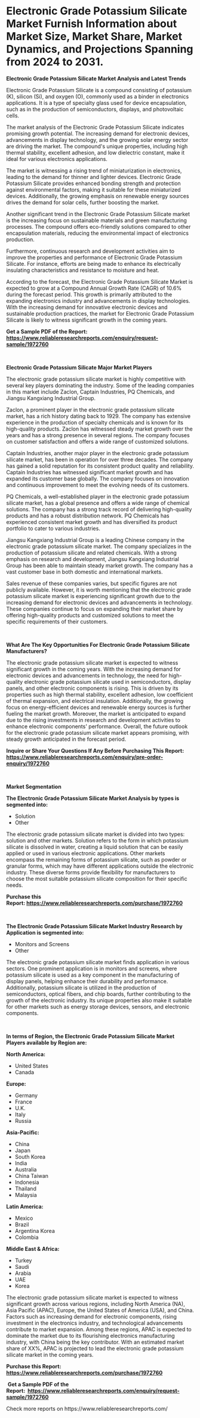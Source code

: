 <p><h1>Electronic Grade Potassium Silicate Market Furnish Information about Market Size, Market Share, Market Dynamics, and Projections Spanning from 2024 to 2031.</h1></p><p><strong>Electronic Grade Potassium Silicate Market Analysis and Latest Trends</strong></p>
<p><p>Electronic Grade Potassium Silicate is a compound consisting of potassium (K), silicon (Si), and oxygen (O), commonly used as a binder in electronics applications. It is a type of specialty glass used for device encapsulation, such as in the production of semiconductors, displays, and photovoltaic cells. </p><p>The market analysis of the Electronic Grade Potassium Silicate indicates promising growth potential. The increasing demand for electronic devices, advancements in display technology, and the growing solar energy sector are driving the market. The compound's unique properties, including high thermal stability, excellent adhesion, and low dielectric constant, make it ideal for various electronics applications.</p><p>The market is witnessing a rising trend of miniaturization in electronics, leading to the demand for thinner and lighter devices. Electronic Grade Potassium Silicate provides enhanced bonding strength and protection against environmental factors, making it suitable for these miniaturized devices. Additionally, the growing emphasis on renewable energy sources drives the demand for solar cells, further boosting the market.</p><p>Another significant trend in the Electronic Grade Potassium Silicate market is the increasing focus on sustainable materials and green manufacturing processes. The compound offers eco-friendly solutions compared to other encapsulation materials, reducing the environmental impact of electronics production.</p><p>Furthermore, continuous research and development activities aim to improve the properties and performance of Electronic Grade Potassium Silicate. For instance, efforts are being made to enhance its electrically insulating characteristics and resistance to moisture and heat.</p><p>According to the forecast, the Electronic Grade Potassium Silicate Market is expected to grow at a Compound Annual Growth Rate (CAGR) of 10.6% during the forecast period. This growth is primarily attributed to the expanding electronics industry and advancements in display technologies. With the increasing demand for innovative electronic devices and sustainable production practices, the market for Electronic Grade Potassium Silicate is likely to witness significant growth in the coming years.</p></p>
<p><strong>Get a Sample PDF of the Report:&nbsp; <a href="https://www.reliableresearchreports.com/enquiry/request-sample/1972760">https://www.reliableresearchreports.com/enquiry/request-sample/1972760</a></strong></p>
<p>&nbsp;</p>
<p><strong>Electronic Grade Potassium Silicate Major Market Players</strong></p>
<p><p>The electronic grade potassium silicate market is highly competitive with several key players dominating the industry. Some of the leading companies in this market include Zaclon, Captain Industries, PQ Chemicals, and Jiangsu Kangxiang Industrial Group.</p><p>Zaclon, a prominent player in the electronic grade potassium silicate market, has a rich history dating back to 1929. The company has extensive experience in the production of specialty chemicals and is known for its high-quality products. Zaclon has witnessed steady market growth over the years and has a strong presence in several regions. The company focuses on customer satisfaction and offers a wide range of customized solutions.</p><p>Captain Industries, another major player in the electronic grade potassium silicate market, has been in operation for over three decades. The company has gained a solid reputation for its consistent product quality and reliability. Captain Industries has witnessed significant market growth and has expanded its customer base globally. The company focuses on innovation and continuous improvement to meet the evolving needs of its customers.</p><p>PQ Chemicals, a well-established player in the electronic grade potassium silicate market, has a global presence and offers a wide range of chemical solutions. The company has a strong track record of delivering high-quality products and has a robust distribution network. PQ Chemicals has experienced consistent market growth and has diversified its product portfolio to cater to various industries.</p><p>Jiangsu Kangxiang Industrial Group is a leading Chinese company in the electronic grade potassium silicate market. The company specializes in the production of potassium silicate and related chemicals. With a strong emphasis on research and development, Jiangsu Kangxiang Industrial Group has been able to maintain steady market growth. The company has a vast customer base in both domestic and international markets.</p><p>Sales revenue of these companies varies, but specific figures are not publicly available. However, it is worth mentioning that the electronic grade potassium silicate market is experiencing significant growth due to the increasing demand for electronic devices and advancements in technology. These companies continue to focus on expanding their market share by offering high-quality products and customized solutions to meet the specific requirements of their customers.</p></p>
<p>&nbsp;</p>
<p><strong>What Are The Key Opportunities For Electronic Grade Potassium Silicate Manufacturers?</strong></p>
<p><p>The electronic grade potassium silicate market is expected to witness significant growth in the coming years. With the increasing demand for electronic devices and advancements in technology, the need for high-quality electronic grade potassium silicate used in semiconductors, display panels, and other electronic components is rising. This is driven by its properties such as high thermal stability, excellent adhesion, low coefficient of thermal expansion, and electrical insulation. Additionally, the growing focus on energy-efficient devices and renewable energy sources is further fueling the market growth. Moreover, the market is anticipated to expand due to the rising investments in research and development activities to enhance electronic components' performance. Overall, the future outlook for the electronic grade potassium silicate market appears promising, with steady growth anticipated in the forecast period.</p></p>
<p><strong>Inquire or Share Your Questions If Any Before Purchasing This Report: <a href="https://www.reliableresearchreports.com/enquiry/pre-order-enquiry/1972760">https://www.reliableresearchreports.com/enquiry/pre-order-enquiry/1972760</a></strong></p>
<p>&nbsp;</p>
<p><strong>Market Segmentation</strong></p>
<p><strong>The Electronic Grade Potassium Silicate Market Analysis by types is segmented into:</strong></p>
<p><ul><li>Solution</li><li>Other</li></ul></p>
<p><p>The electronic grade potassium silicate market is divided into two types: solution and other markets. Solution refers to the form in which potassium silicate is dissolved in water, creating a liquid solution that can be easily applied or used in various electronic applications. Other markets encompass the remaining forms of potassium silicate, such as powder or granular forms, which may have different applications outside the electronic industry. These diverse forms provide flexibility for manufacturers to choose the most suitable potassium silicate composition for their specific needs.</p></p>
<p><strong>Purchase this Report:&nbsp;<a href="https://www.reliableresearchreports.com/purchase/1972760">https://www.reliableresearchreports.com/purchase/1972760</a></strong></p>
<p>&nbsp;</p>
<p><strong>The Electronic Grade Potassium Silicate Market Industry Research by Application is segmented into:</strong></p>
<p><ul><li>Monitors and Screens</li><li>Other</li></ul></p>
<p><p>The electronic grade potassium silicate market finds application in various sectors. One prominent application is in monitors and screens, where potassium silicate is used as a key component in the manufacturing of display panels, helping enhance their durability and performance. Additionally, potassium silicate is utilized in the production of semiconductors, optical fibers, and chip boards, further contributing to the growth of the electronic industry. Its unique properties also make it suitable for other markets such as energy storage devices, sensors, and electronic components.</p></p>
<p>&nbsp;</p>
<p><strong>In terms of Region, the Electronic Grade Potassium Silicate Market Players available by Region are:</strong></p>
<p>
    <p> <strong> North America: </strong>
        <ul>
            <li>United States</li>
            <li>Canada</li>
        </ul>
        </p> 
    <p> <strong> Europe: </strong>
        <ul>
            <li>Germany</li>
            <li>France</li>
            <li>U.K.</li>
            <li>Italy</li>
            <li>Russia</li>
        </ul>
        </p> 
    <p> <strong> Asia-Pacific: </strong>
        <ul>
            <li>China</li>
            <li>Japan</li>
            <li>South Korea</li>
            <li>India</li>
            <li>Australia</li>
            <li>China Taiwan</li>
            <li>Indonesia</li>
            <li>Thailand</li>
            <li>Malaysia</li>
        </ul>
        </p> 
    <p> <strong> Latin America: </strong>
        <ul>
            <li>Mexico</li>
            <li>Brazil</li>
            <li>Argentina Korea</li>
            <li>Colombia</li>
        </ul>
        </p> 
    <p> <strong> Middle East & Africa: </strong>
        <ul>
            <li>Turkey</li>
            <li>Saudi</li>
            <li>Arabia</li>
            <li>UAE</li>
            <li>Korea</li>
        </ul>
    </p>
    </p>
<p><p>The electronic grade potassium silicate market is expected to witness significant growth across various regions, including North America (NA), Asia Pacific (APAC), Europe, the United States of America (USA), and China. Factors such as increasing demand for electronic components, rising investment in the electronics industry, and technological advancements contribute to market expansion. Among these regions, APAC is expected to dominate the market due to its flourishing electronics manufacturing industry, with China being the key contributor. With an estimated market share of XX%, APAC is projected to lead the electronic grade potassium silicate market in the coming years.</p></p>
<p><strong>Purchase this Report: <a href="https://www.reliableresearchreports.com/purchase/1972760">https://www.reliableresearchreports.com/purchase/1972760</a></strong></p>
<p>&nbsp;<strong>Get a Sample PDF of the Report:&nbsp;&nbsp;<a href="https://www.reliableresearchreports.com/enquiry/request-sample/1972760">https://www.reliableresearchreports.com/enquiry/request-sample/1972760</a></strong></p>
<p><strong></strong></p>
<p>Check more reports on https://www.reliableresearchreports.com/</p>